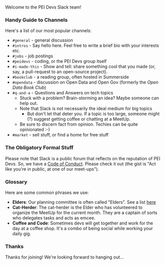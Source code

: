 
Welcome to the PEI Devs Slack team!

### Handy Guide to Channels

Here's a list of our most popular channels:

* `#general` - general discussion 
* `#intros` - Say hello here. Feel free to write a brief bio with your interests etc.
* `#jobs` - job postings
* `#peidevs` - coding, or the PEI Devs group itself
* `#i-made-this` - Show and tell: share something cool that you made (or, say, a pull-request to an open-source project).
* `#bookclub` - a reading group, often hosted in Summerside 
* `#opendata` - discussion on Open Data and Open Gov (formerly the _Open Data Book Club_)
* `#q-and-a` - Questions and Answers on tech topics
    * Stuck with a problem? Brain-storming an idea? Maybe someone can help out.
    * Note that Slack is not necessarily the ideal medium for big topics
        * But don't let that deter you. If a topic is too large, someone might (?) suggest getting coffee or chatting at a MeetUp.
    * Be sure to discern fact from opinion. Techies can be quite opinionated :-)
* `#market` - sell stuff, or find a home for free stuff

### The Obligatory Formal Stuff

Please note that Slack is a public forum that reflects on the reputation of PEI Devs. So, we have a [Code of Conduct](http://peidevs.github.io/code/). Please check it out (the gist is "Act like you're in public, at one of our meet-ups").

### Glossary

Here are some common phrases we use:

* **Elders**: Our planning committee is often called "Elders". See a list [here](http://peidevs.github.io/about/#elders)
* **Cat-Herder**: The cat-herder is the Elder who has volunteered to organize the MeetUp for the current month. They are a captain of sorts who delegates tasks and acts as emcee. 
* **Coffee and Code**: Sometimes devs will get together and work for the day at a coffee shop. It's a combo of being social while working your daily gig.

### Thanks

Thanks for joining! We're looking forward to hanging out...
